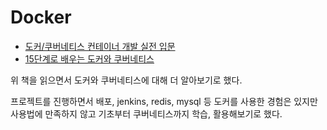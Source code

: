 # Docker

* [도커/쿠버네티스 컨테이너 개발 실전 입문](http://www.kyobobook.co.kr/product/detailViewKor.laf?barcode=9791158391447)      
* [15단계로 배우는 도커와 쿠버네티스](http://www.kyobobook.co.kr/product/detailViewKor.laf?ejkGb=KOR&mallGb=KOR&barcode=9791190665469&orderClick=&Kc=)         

위 책을 읽으면서 도커와 쿠버네티스에 대해 더 알아보기로 했다.


프로젝트를 진행하면서 배포, jenkins, redis, mysql 등 도커를 사용한 경험은 있지만           
사용법에 만족하지 않고 기초부터 쿠버네티스까지 학습, 활용해보기로 했다.   

<br />      





